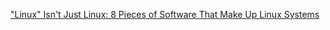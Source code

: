 
["Linux" Isn't Just Linux: 8 Pieces of Software That Make Up Linux Systems](https://www.howtogeek.com/177213/linux-isnt-just-linux-8-pieces-of-software-that-make-up-linux-systems)
